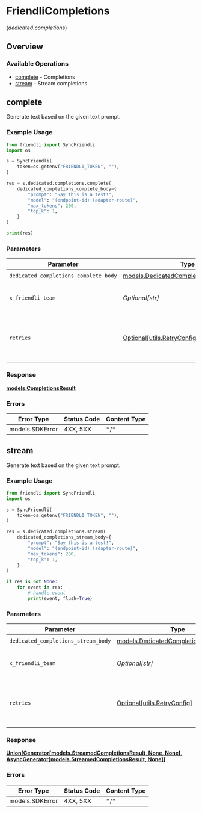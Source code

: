 # FriendliCompletions
(*dedicated.completions*)

## Overview

### Available Operations

* [complete](#complete) - Completions
* [stream](#stream) - Stream completions

## complete

Generate text based on the given text prompt.

### Example Usage

```python
from friendli import SyncFriendli
import os

s = SyncFriendli(
    token=os.getenv("FRIENDLI_TOKEN", ""),
)

res = s.dedicated.completions.complete(
    dedicated_completions_complete_body={
        "prompt": "Say this is a test!",
        "model": "(endpoint-id):(adapter-route)",
        "max_tokens": 200,
        "top_k": 1,
    }
)

print(res)
```

### Parameters

| Parameter                                                                                   | Type                                                                                        | Required                                                                                    | Description                                                                                 |
| ------------------------------------------------------------------------------------------- | ------------------------------------------------------------------------------------------- | ------------------------------------------------------------------------------------------- | ------------------------------------------------------------------------------------------- |
| `dedicated_completions_complete_body`                                                       | [models.DedicatedCompletionsCompleteBody](../../models/dedicatedcompletionscompletebody.md) | :heavy_check_mark:                                                                          | N/A                                                                                         |
| `x_friendli_team`                                                                           | *Optional[str]*                                                                             | :heavy_minus_sign:                                                                          | ID of team to run requests as (optional parameter).                                         |
| `retries`                                                                                   | [Optional[utils.RetryConfig]](../../models/utils/retryconfig.md)                            | :heavy_minus_sign:                                                                          | Configuration to override the default retry behavior of the client.                         |

### Response

**[models.CompletionsResult](../../models/completionsresult.md)**

### Errors

| Error Type      | Status Code     | Content Type    |
| --------------- | --------------- | --------------- |
| models.SDKError | 4XX, 5XX        | \*/\*           |

## stream

Generate text based on the given text prompt.

### Example Usage

```python
from friendli import SyncFriendli
import os

s = SyncFriendli(
    token=os.getenv("FRIENDLI_TOKEN", ""),
)

res = s.dedicated.completions.stream(
    dedicated_completions_stream_body={
        "prompt": "Say this is a test!",
        "model": "(endpoint-id):(adapter-route)",
        "max_tokens": 200,
        "top_k": 1,
    }
)

if res is not None:
    for event in res:
        # handle event
        print(event, flush=True)
```

### Parameters

| Parameter                                                                               | Type                                                                                    | Required                                                                                | Description                                                                             |
| --------------------------------------------------------------------------------------- | --------------------------------------------------------------------------------------- | --------------------------------------------------------------------------------------- | --------------------------------------------------------------------------------------- |
| `dedicated_completions_stream_body`                                                     | [models.DedicatedCompletionsStreamBody](../../models/dedicatedcompletionsstreambody.md) | :heavy_check_mark:                                                                      | N/A                                                                                     |
| `x_friendli_team`                                                                       | *Optional[str]*                                                                         | :heavy_minus_sign:                                                                      | ID of team to run requests as (optional parameter).                                     |
| `retries`                                                                               | [Optional[utils.RetryConfig]](../../models/utils/retryconfig.md)                        | :heavy_minus_sign:                                                                      | Configuration to override the default retry behavior of the client.                     |

### Response

**[Union[Generator[models.StreamedCompletionsResult, None, None], AsyncGenerator[models.StreamedCompletionsResult, None]]](../../models/.md)**

### Errors

| Error Type      | Status Code     | Content Type    |
| --------------- | --------------- | --------------- |
| models.SDKError | 4XX, 5XX        | \*/\*           |